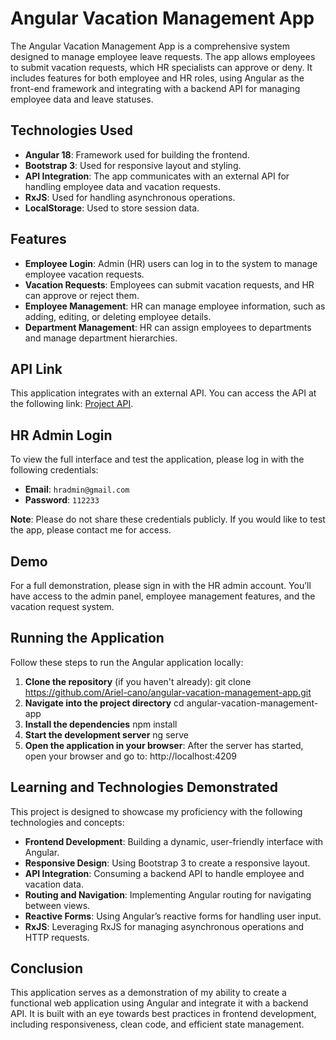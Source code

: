 # Angular Vacation Management App

The Angular Vacation Management App is a comprehensive system designed to manage employee leave requests. The app allows employees to submit vacation requests, which HR specialists can approve or deny. It includes features for both employee and HR roles, using Angular as the front-end framework and integrating with a backend API for managing employee data and leave statuses.

## Technologies Used

- **Angular 18**: Framework used for building the frontend.
- **Bootstrap 3**: Used for responsive layout and styling.
- **API Integration**: The app communicates with an external API for handling employee data and vacation requests.
- **RxJS**: Used for handling asynchronous operations.
- **LocalStorage**: Used to store session data.

## Features

- **Employee Login**: Admin (HR) users can log in to the system to manage employee vacation requests.
- **Vacation Requests**: Employees can submit vacation requests, and HR can approve or reject them.
- **Employee Management**: HR can manage employee information, such as adding, editing, or deleting employee details.
- **Department Management**: HR can assign employees to departments and manage department hierarchies.

## API Link

This application integrates with an external API. You can access the API at the following link: [Project API](https://projectapi.gerasim.in/index.html).

## HR Admin Login

To view the full interface and test the application, please log in with the following credentials:

- **Email**: `hradmin@gmail.com`
- **Password**: `112233`

**Note**: Please do not share these credentials publicly. If you would like to test the app, please contact me for access.

## Demo

For a full demonstration, please sign in with the HR admin account. You’ll have access to the admin panel, employee management features, and the vacation request system.

## Running the Application

Follow these steps to run the Angular application locally:

1. **Clone the repository** (if you haven't already):
   git clone https://github.com/Ariel-cano/angular-vacation-management-app.git
2. **Navigate into the project directory**
   cd angular-vacation-management-app
3. **Install the dependencies**
   npm install
4. **Start the development server**
   ng serve
5. **Open the application in your browser**: After the server has started, open your browser and go to:
   http://localhost:4209
## Learning and Technologies Demonstrated

This project is designed to showcase my proficiency with the following technologies and concepts:

- **Frontend Development**: Building a dynamic, user-friendly interface with Angular.
- **Responsive Design**: Using Bootstrap 3 to create a responsive layout.
- **API Integration**: Consuming a backend API to handle employee and vacation data.
- **Routing and Navigation**: Implementing Angular routing for navigating between views.
- **Reactive Forms**: Using Angular’s reactive forms for handling user input.
- **RxJS**: Leveraging RxJS for managing asynchronous operations and HTTP requests.

## Conclusion

This application serves as a demonstration of my ability to create a functional web application using Angular and integrate it with a backend API. It is built with an eye towards best practices in frontend development, including responsiveness, clean code, and efficient state management.
